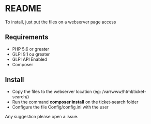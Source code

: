# README

To install, just put the files on a webserver page access

## Requirements

* PHP 5.6 or greater
* GLPI 9.1 ou greater
* GLPI API Enabled
* Composer


## Install

* Copy the files to the webserver location (eg: /var/www/html/ticket-search/)
* Run the command **composer install** on the ticket-search folder
* Configure the file Config/config.ini with the user


Any suggestion please open a issue.